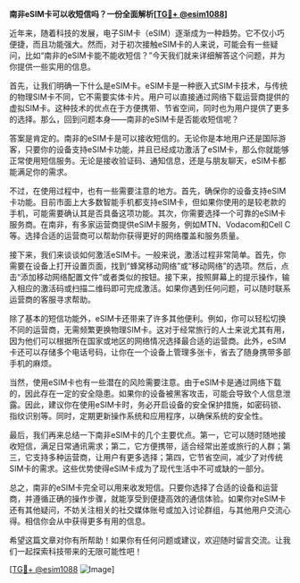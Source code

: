 **南非eSIM卡可以收短信吗？一份全面解析[[TG💪+ @esim1088](https://t.me/s/esim1088)]**

近年来，随着科技的发展，电子SIM卡（eSIM）逐渐成为一种趋势。它不仅小巧便捷，而且功能强大。然而，对于初次接触eSIM卡的人来说，可能会有一些疑问，比如“南非的eSIM卡能不能收短信？”今天我们就来详细解答这个问题，并为你提供一些实用的信息。

首先，让我们明确一下什么是eSIM卡。eSIM卡是一种嵌入式SIM卡技术，与传统的物理SIM卡不同，它不需要实体卡片。用户可以直接通过网络下载运营商提供的虚拟SIM卡。这种技术的优点在于方便携带、节省空间，同时也为用户提供了更多的选择。那么，回到问题本身——南非的eSIM卡是否能收短信呢？

答案是肯定的。南非的eSIM卡是可以接收短信的。无论你是本地用户还是国际游客，只要你的设备支持eSIM卡功能，并且已经成功激活了eSIM卡，那么你就能够正常使用短信服务。无论是接收验证码、通知信息，还是与朋友聊天，eSIM卡都能满足你的需求。

不过，在使用过程中，也有一些需要注意的地方。首先，确保你的设备支持eSIM卡功能。目前市面上大多数智能手机都支持eSIM卡，但如果你使用的是较老款的手机，可能需要确认其是否具备这项功能。其次，你需要选择一个可靠的eSIM卡服务商。在南非，有多家运营商提供eSIM卡服务，例如MTN、Vodacom和Cell C等。选择合适的运营商可以帮助你获得更好的网络覆盖和服务质量。

接下来，我们来谈谈如何激活eSIM卡。一般来说，激活过程非常简单。首先，你需要在设备上打开设置页面，找到“蜂窝移动网络”或“移动网络”的选项。然后，点击“添加移动网络配置文件”或者类似的按钮。接下来，按照屏幕上的提示操作，输入相应的激活码或扫描二维码即可完成激活。如果你遇到任何问题，可以随时联系运营商的客服寻求帮助。

除了基本的短信功能外，eSIM卡还带来了许多其他便利。例如，你可以轻松切换不同的运营商，无需频繁更换物理SIM卡。这对于经常旅行的人士来说尤其有用，因为他们可以根据所在国家或地区的网络情况选择最合适的运营商。此外，eSIM卡还可以存储多个电话号码，让你在一个设备上管理多张卡，省去了随身携带多部手机的麻烦。

当然，使用eSIM卡也有一些潜在的风险需要注意。由于eSIM卡是通过网络下载的，因此存在一定的安全隐患。如果你的设备被黑客攻击，可能会导致个人信息泄露。因此，建议你在使用eSIM卡时，务必开启设备的安全保护措施，如密码锁、指纹识别等。同时，定期更新操作系统和应用程序，以确保系统的安全性。

最后，我们再来总结一下南非eSIM卡的几个主要优点。第一，它可以随时随地接收短信，满足日常通讯需求；第二，它方便携带，适合经常出差或旅行的人群；第三，它支持多种运营商，让用户有更多选择；第四，它节省空间，减少了对传统SIM卡的需求。这些优势使得eSIM卡成为了现代生活中不可或缺的一部分。

总之，南非的eSIM卡完全可以用来收发短信。只要你选择了合适的设备和运营商，并遵循正确的操作步骤，就能享受到便捷高效的通信体验。如果你对eSIM卡还有其他疑问，不妨关注相关的社交媒体账号或加入讨论群组，与其他用户交流心得。相信你会从中获得更多有用的信息。

希望这篇文章对你有所帮助！如果你有任何问题或建议，欢迎随时留言交流。让我们一起探索科技带来的无限可能性吧！

[[TG💪+ @esim1088](https://t.me/s/esim1088) ![Image](https://i.postimg.cc/4NQfJmqS/Snipaste-2025-05-13-00-14-12.png)]
